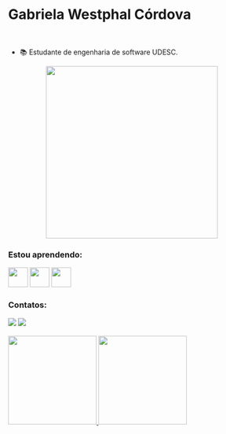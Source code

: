 <h1 align="left">Gabriela Westphal Córdova</h1>
  </br>

- 📚 Estudante de engenharia de software UDESC.


<p align="center">
  <img src="https://super.abril.com.br/wp-content/uploads/2016/09/super_imggato_digitando_0.gif" width="350">
</p>


### Estou aprendendo:
<img src="https://cdn.jsdelivr.net/gh/devicons/devicon/icons/java/java-original.svg" width="40" height="40"/> 
<img src="https://cdn.jsdelivr.net/gh/devicons/devicon/icons/csharp/csharp-original.svg" width="40" height="40" />
<img src="https://cdn.jsdelivr.net/gh/devicons/devicon/icons/spring/spring-original-wordmark.svg width="40" height="40"" />


### Contatos:

<div>
<a href="https://www.linkedin.com/in/gabriela-westphal/" target="_blank"><img src="https://img.shields.io/badge/-LinkedIn-%230077B5?style=for-the-badge&logo=linkedin&logoColor=white" target="_blank"></a> 
<a href="https://instagram.com/gabii_westphal" target="_blank"><img src="https://img.shields.io/badge/-Instagram-%23E4405F?style=for-the-badge&logo=instagram&logoColor=white" target="_blank"></a> 
<div>
  </br>

  
 <div>
<a href="https://github.com/gabiiwestphal">
<img height="180em" src="https://github-readme-stats.vercel.app/api/top-langs/?username=gabiiwestphal&layout=compact&langs_count=7&theme=dracula"/>
<img height="180em" src="https://github-readme-stats.vercel.app/api?username=gabiiwestphal&show_icons=true&theme=dracula&include_all_commits=true&count_private=true"/>
</div>
